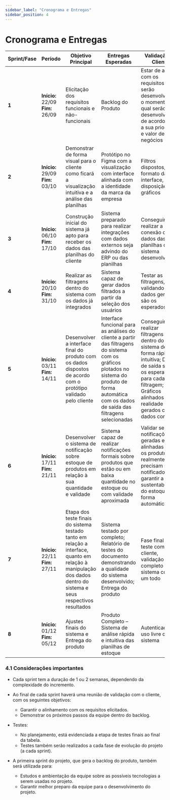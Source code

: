 ```yaml
---
sidebar_label: "Cronograma e Entregas"
sidebar_position: 4
---
```

# Cronograma e Entregas
| Sprint/Fase | Período | Objetivo Principal | Entregas Esperadas | Validação do Cliente |
|-------------|---------|--------------------|--------------------|-----------------------|
| **1** | **Início:** 22/09 <br> **Fim:** 26/09 | Elicitação dos requisitos funcionais e não-funcionais | Backlog do Produto | Estar de acordo com os requisitos que serão desenvolvidos e o momento no qual serão desenvolvidos, de acordo com a sua prioridade e valor de negócios |
| **2** | **Início:** 29/09 <br> **Fim:** 03/10 | Demonstrar de forma visual para o cliente como ficará a visualização intuitiva e a análise das planilhas | Protótipo no Figma com a visualização com interface alinhada com a identidade da marca da empresa | Filtros dispostos, formato da interface, disposição dos gráficos |
| **3** | **Início:** 06/10 <br> **Fim:** 17/10 | Construção inicial do sistema já apto para receber os dados das planilhas do cliente | Sistema preparado para realizar integrações com dados externos seja advindo do ERP ou das planilhas | Conseguir realizar a conexão dos dados das planilhas com o sistema desenvolvido |
| **4** | **Início:** 20/10 <br> **Fim:** 31/10 | Realizar as filtragens dentro do sistema com os dados já integrados | Sistema capaz de gerar dados filtrados a partir da seleção dos usuários | Testar as filtragens, validando se os dados gerados são os esperados |
| **5** | **Início:** 03/11 <br> **Fim:** 14/11 | Desenvolver a interface final do produto com os dados dispostos de acordo com o protótipo validado pelo cliente | Interface funcional para as análises do cliente a partir das filtragens do sistema com os gráficos plotados no sistema do produto de forma automática com os dados de saída das filtragens selecionadas | Conseguir realizar filtragens dentro do sistema de forma rápida e intuitiva; Dados de saída serem os esperados para cada filtragem; Gráficos alinhados com a realidade gerados com os dados corretos |
| **6** | **Início:** 17/11 <br> **Fim:** 21/11 | Desenvolver o sistema de notificação sobre estoque de produtos em relação à sua quantidade e validade | Sistema capaz de realizar notificações formais sobre produtos que estão ou em baixa quantidade no estoque ou com validade aproximada | Validar se as notificações geradas estão alinhadas com os produtos que realmente precisam ser notificados para garantir a sustentabilidade do estoque de forma automática |
| **7** |  **Início:** 22/11 <br> **Fim:** 27/11 | Etapa dos teste finais do sistema testado tanto em relação a interface, quanto em relação à manipulação dos dados dentro do sistema e seus respectivos resultados | Sistema testado por completo; Relatório de testes do documento demonstrando a qualidade do sistema desenvolvido; Entrega do produto | Fase final dos teste com o cliente, validação por completo do sistema como um todo |
| **8** | **Início:** 01/12 <br> **Fim:** 05/12 | Ajustes finais do sistema e Entrega do produto | Produto Completo – Sistema de análise rápida e intuitiva das planilhas de estoque | Autenticação e uso livre do sistema |

### 4.1 Considerações importantes
- Cada sprint tem a duração de 1 ou 2 semanas, dependendo da complexidade do incremento.

- Ao final de cada sprint haverá uma reunião de validação com o cliente, com os seguintes objetivos:
  - Garantir o alinhamento com os requisitos elicitados.
  - Demonstrar os próximos passos da equipe dentro do backlog.

- Testes:
  - No planejamento, está evidenciada a etapa de testes finais ao final da tabela.
  - Testes também serão realizados a cada fase de evolução do projeto (a cada sprint).

- A primeira sprint do projeto, que gera o backlog do produto, também será utilizada para:
  - Estudos e ambientação da equipe sobre as possíveis tecnologias a serem usadas no projeto.
  - Garantir melhor preparo da equipe para o desenvolvimento do projeto.

